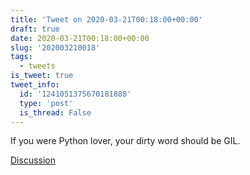 ```yaml
---
title: 'Tweet on 2020-03-21T00:18:00+00:00'
draft: true
date: 2020-03-21T00:18:00+00:00
slug: '202003210018'
tags:
  - tweets
is_tweet: true
tweet_info:
  id: '1241051375670181888'
  type: 'post'
  is_thread: False
---
```




If you were Python lover, your dirty word should be GIL.

[Discussion](https://x.com/sytelus/status/1241051375670181888)

